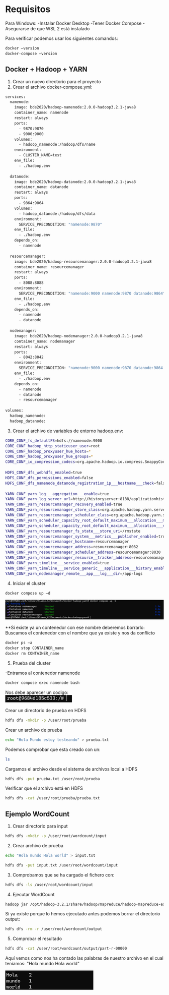 # Requisitos 

Para Windows: 
-Instalar Docker Desktop 
-Tener Docker Compose 
-Asegurarse de que WSL 2 está instalado 

 

Para verificar podemos usar los siguientes comandos: 
```bash
docker –version 
docker-compose –version 
```
 

## Docker + Hadoop + YARN 

1. Crear un nuevo directorio para el proyecto 
2. Crear el archivo docker-compose.yml: 
```bash
services:
  namenode:
    image: bde2020/hadoop-namenode:2.0.0-hadoop3.2.1-java8
    container_name: namenode
    restart: always
    ports:
      - 9870:9870
      - 9000:9000
    volumes:
      - hadoop_namenode:/hadoop/dfs/name
    environment:
      - CLUSTER_NAME=test
    env_file:
      - ./hadoop.env

  datanode:
    image: bde2020/hadoop-datanode:2.0.0-hadoop3.2.1-java8
    container_name: datanode
    restart: always
    ports:
      - 9864:9864
    volumes:
      - hadoop_datanode:/hadoop/dfs/data
    environment:
      SERVICE_PRECONDITION: "namenode:9870"
    env_file:
      - ./hadoop.env
    depends_on:
      - namenode

  resourcemanager:
    image: bde2020/hadoop-resourcemanager:2.0.0-hadoop3.2.1-java8
    container_name: resourcemanager
    restart: always
    ports:
      - 8088:8088
    environment:
      SERVICE_PRECONDITION: "namenode:9000 namenode:9870 datanode:9864"
    env_file:
      - ./hadoop.env
    depends_on:
      - namenode
      - datanode

  nodemanager:
    image: bde2020/hadoop-nodemanager:2.0.0-hadoop3.2.1-java8
    container_name: nodemanager
    restart: always
    ports:
      - 8042:8042
    environment:
      SERVICE_PRECONDITION: "namenode:9000 namenode:9870 datanode:9864 resourcemanager:8088"
    env_file:
      - ./hadoop.env
    depends_on:
      - namenode
      - datanode
      - resourcemanager

volumes:
  hadoop_namenode:
  hadoop_datanode:
```
3. Crear el archivo de variables de entorno hadoop.env: 
```bash
CORE_CONF_fs_defaultFS=hdfs://namenode:9000
CORE_CONF_hadoop_http_staticuser_user=root
CORE_CONF_hadoop_proxyuser_hue_hosts=*
CORE_CONF_hadoop_proxyuser_hue_groups=*
CORE_CONF_io_compression_codecs=org.apache.hadoop.io.compress.SnappyCodec

HDFS_CONF_dfs_webhdfs_enabled=true
HDFS_CONF_dfs_permissions_enabled=false
HDFS_CONF_dfs_namenode_datanode_registration_ip___hostname___check=false

YARN_CONF_yarn_log___aggregation___enable=true
YARN_CONF_yarn_log_server_url=http://historyserver:8188/applicationhistory/logs/
YARN_CONF_yarn_resourcemanager_recovery_enabled=true
YARN_CONF_yarn_resourcemanager_store_class=org.apache.hadoop.yarn.server.resourcemanager.recovery.FileSystemRMStateStore
YARN_CONF_yarn_resourcemanager_scheduler_class=org.apache.hadoop.yarn.server.resourcemanager.scheduler.capacity.CapacityScheduler
YARN_CONF_yarn_scheduler_capacity_root_default_maximum___allocation___mb=8192
YARN_CONF_yarn_scheduler_capacity_root_default_maximum___allocation___vcores=4
YARN_CONF_yarn_resourcemanager_fs_state___store_uri=/rmstate
YARN_CONF_yarn_resourcemanager_system___metrics___publisher_enabled=true
YARN_CONF_yarn_resourcemanager_hostname=resourcemanager
YARN_CONF_yarn_resourcemanager_address=resourcemanager:8032
YARN_CONF_yarn_resourcemanager_scheduler_address=resourcemanager:8030
YARN_CONF_yarn_resourcemanager_resource__tracker_address=resourcemanager:8031
YARN_CONF_yarn_timeline___service_enabled=true
YARN_CONF_yarn_timeline___service_generic___application___history_enabled=true
YARN_CONF_yarn_nodemanager_remote___app___log___dir=/app-logs
```
4. Iniciar el cluster 
```bash
docker compose up –d  
 ```
![img0](assets/img/img0.png)

**Si existe ya un contenedor con ese nombre deberemos borrarlo: 
Buscamos el contenedor con el nombre que ya existe y nos da conflicto 
```bash
docker ps –a 
docker stop CONTAINER_name 
docker rm CONTAINER_name 
```

5. Prueba del cluster 

-Entramos al contenedor namenode 
```bash
docker compose exec namenode bash 
```
Nos debe aparecer un codigo:  
![img1](assets/img/img1.png)

Crear un directorio de prueba en HDFS 
```bash
hdfs dfs -mkdir -p /user/root/prueba 
```

Crear un archivo de prueba 
```bash
echo "Hola Mundo estoy testeando" > prueba.txt 
```
Podemos comprobar que esta creado con un: 
```bash
ls 
```

Cargamos el archivo desde el sistema de archivos local a HDFS 
```bash
hdfs dfs -put prueba.txt /user/root/prueba 
```

Verificar que el archivo está en HDFS 
```bash
hdfs dfs -cat /user/root/prueba/prueba.txt 
```

 ## Ejemplo WordCount 
 

1. Crear directorio para input 
```bash
hdfs dfs -mkdir -p /user/root/wordcount/input 
```
  

2. Crear archivo de prueba 
```bash
echo "Hola mundo Hola world" > input.txt 
```
```bash
hdfs dfs -put input.txt /user/root/wordcount/input 
```
 
3. Comprobamos que se ha cargado el fichero con: 
```bash 
hdfs dfs -ls /user/root/wordcount/input 
```

4. Ejecutar WordCount 
```bash
hadoop jar /opt/hadoop-3.2.1/share/hadoop/mapreduce/hadoop-mapreduce-examples-3.2.1.jar wordcount /user/root/wordcount/input /user/root/wordcount/output 
```
Si ya existe porque lo hemos ejecutado antes podemos borrar el directorio output:
```bash
hdfs dfs -rm -r /user/root/wordcount/output 
```
  
5. Comprobar el resultado 
```bash
hdfs dfs -cat /user/root/wordcount/output/part-r-00000 
```

Aquí vemos como nos ha contado las palabras de nuestro archivo en el cual teníamos: 
"Hola mundo Hola world" 

![img2](assets/img/img2.png)